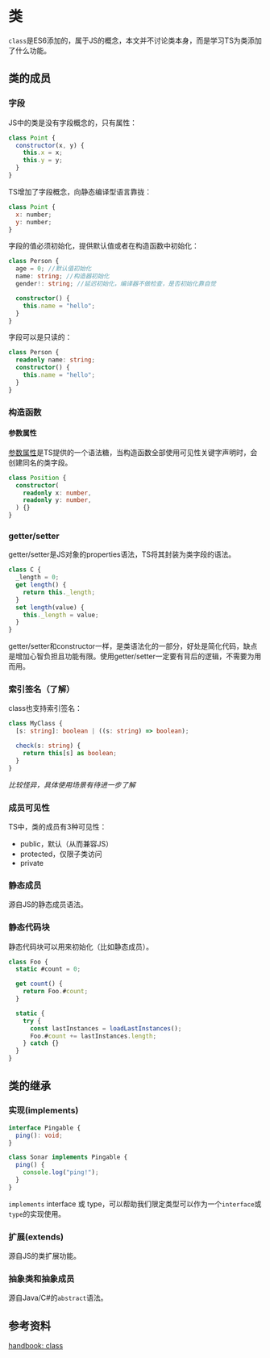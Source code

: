 # 类

`class`是ES6添加的，属于JS的概念，本文并不讨论类本身，而是学习TS为类添加了什么功能。

## 类的成员

### 字段

JS中的类是没有字段概念的，只有属性：

```js
class Point {
  constructor(x, y) {
    this.x = x;
    this.y = y;
  }
}
```

TS增加了字段概念，向静态编译型语言靠拢：

```js
class Point {
  x: number;
  y: number;
}
```

字段的值必须初始化，提供默认值或者在构造函数中初始化：

```ts
class Person {
  age = 0; //默认值初始化
  name: string; //构造器初始化
  gender!: string; //延迟初始化，编译器不做检查，是否初始化靠自觉

  constructor() {
    this.name = "hello";
  }
}
```

字段可以是只读的：

```ts
class Person {
  readonly name: string;
  constructor() {
    this.name = "hello";
  }
}
```

### 构造函数

#### 参数属性

[参数属性](https://www.typescriptlang.org/docs/handbook/2/classes.html#parameter-properties)是TS提供的一个语法糖，当构造函数全部使用可见性关键字声明时，会创建同名的类字段。

```ts
class Position {
  constructor(
    readonly x: number,
    readonly y: number,
  ) {}
}
```

### getter/setter

getter/setter是JS对象的properties语法，TS将其封装为类字段的语法。

```ts
class C {
  _length = 0;
  get length() {
    return this._length;
  }
  set length(value) {
    this._length = value;
  }
}
```

getter/setter和constructor一样，是类语法化的一部分，好处是简化代码，缺点是增加心智负担且功能有限。使用getter/setter一定要有背后的逻辑，不需要为用而用。

### 索引签名（了解）

class也支持索引签名：

```ts
class MyClass {
  [s: string]: boolean | ((s: string) => boolean);

  check(s: string) {
    return this[s] as boolean;
  }
}
```

_比较怪异，具体使用场景有待进一步了解_

### 成员可见性

TS中，类的成员有3种可见性：

- public，默认（从而兼容JS）
- protected，仅限子类访问
- private

### 静态成员

源自JS的静态成员语法。

### 静态代码块

静态代码块可以用来初始化（比如静态成员）。

```js
class Foo {
  static #count = 0;

  get count() {
    return Foo.#count;
  }

  static {
    try {
      const lastInstances = loadLastInstances();
      Foo.#count += lastInstances.length;
    } catch {}
  }
}
```

## 类的继承

### 实现(implements)

```ts
interface Pingable {
  ping(): void;
}

class Sonar implements Pingable {
  ping() {
    console.log("ping!");
  }
}
```

`implements` interface 或 type，可以帮助我们限定类型可以作为一个`interface`或`type`的实现使用。

### 扩展(extends)

源自JS的类扩展功能。

### 抽象类和抽象成员

源自Java/C#的`abstract`语法。

## 参考资料

[handbook: class](https://www.typescriptlang.org/docs/handbook/2/classes.html)
